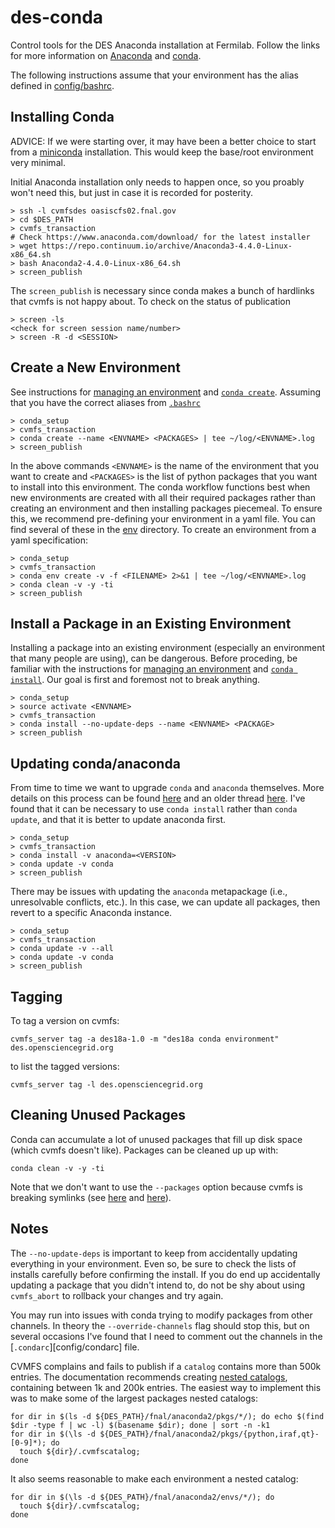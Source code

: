 # des-conda

Control tools for the DES Anaconda installation at Fermilab. Follow the links for more information on [Anaconda](https://anaconda.org/) and [conda](https://conda.io/docs/index.html).

The following instructions assume that your environment has the alias defined in [config/bashrc](config/bashrc).

## Installing Conda

ADVICE: If we were starting over, it may have been a better choice to start from a [miniconda](https://conda.io/miniconda.html) installation. This would keep the base/root environment very minimal.

Initial Anaconda installation only needs to happen once, so you proably won't need this, but just in case it is recorded for posterity.

```
> ssh -l cvmfsdes oasiscfs02.fnal.gov
> cd $DES_PATH
> cvmfs_transaction
# Check https://www.anaconda.com/download/ for the latest installer
> wget https://repo.continuum.io/archive/Anaconda3-4.4.0-Linux-x86_64.sh
> bash Anaconda2-4.4.0-Linux-x86_64.sh
> screen_publish
```

The `screen_publish` is necessary since conda makes a bunch of hardlinks that cvmfs is not happy about. To check on the status of publication
```
> screen -ls
<check for screen session name/number>
> screen -R -d <SESSION>
```

## Create a New Environment

See instructions for [managing an environment](https://conda.io/docs/using/envs.html) and [`conda create`](https://conda.io/docs/commands/conda-create.html). Assuming that you have the correct aliases from [`.bashrc`](config/bashrc)

```
> conda_setup
> cvmfs_transaction
> conda create --name <ENVNAME> <PACKAGES> | tee ~/log/<ENVNAME>.log
> screen_publish
```

In the above commands `<ENVNAME>` is the name of the environment that you want to create and `<PACKAGES>` is the list of python packages that you want to install into this environment. The conda workflow functions best when new environments are created with all their required packages rather than creating an environment and then installing packages piecemeal. To ensure this, we recommend pre-defining your environment in a yaml file. You can find several of these in the [env](env) directory. To create an environment from a yaml specification:

```
> conda_setup
> cvmfs_transaction
> conda env create -v -f <FILENAME> 2>&1 | tee ~/log/<ENVNAME>.log
> conda clean -v -y -ti
> screen_publish
```

## Install a Package in an Existing Environment

Installing a package into an existing environment (especially an environment that many people are using), can be dangerous. Before proceding, be familiar with the instructions for [managing an environment](https://conda.io/docs/using/envs.html) and [`conda install`](https://conda.io/docs/commands/conda-install.html). Our goal is first and foremost not to break anything.

```
> conda_setup
> source activate <ENVNAME>
> cvmfs_transaction
> conda install --no-update-deps --name <ENVNAME> <PACKAGE>
> screen_publish
```

## Updating conda/anaconda

From time to time we want to upgrade `conda` and `anaconda` themselves. More details on this process can be found [here](https://docs.anaconda.com/anaconda/install/update-version/) and an older thread [here](https://github.com/ContinuumIO/anaconda-issues/issues/984). I've found that it can be necessary to use `conda install` rather than `conda update`, and that it is better to update anaconda first.
```
> conda_setup
> cvmfs_transaction
> conda install -v anaconda=<VERSION>
> conda update -v conda
> screen_publish
```

There may be issues with updating the `anaconda` metapackage (i.e., unresolvable conflicts, etc.). In this case, we can update all packages, then revert to a specific Anaconda instance.
```
> conda_setup
> cvmfs_transaction
> conda update -v --all
> conda update -v conda
> screen_publish
```

## Tagging

To tag a version on cvmfs:
```
cvmfs_server tag -a des18a-1.0 -m "des18a conda environment" des.opensciencegrid.org
```
to list the tagged versions:
```
cvmfs_server tag -l des.opensciencegrid.org
```

## Cleaning Unused Packages

Conda can accumulate a lot of unused packages that fill up disk space (which cvmfs doesn't like). Packages can be cleaned up up with:
```
conda clean -v -y -ti
```

Note that we don't want to use the `--packages` option because cvmfs is breaking symlinks (see [here](https://github.com/conda/conda/issues/3308#issuecomment-244366064) and [here](https://docs.conda.io/projects/conda/en/latest/commands/clean.html)). 

## Notes

The `--no-update-deps` is important to keep from accidentally updating everything in your environment. Even so, be sure to check the lists of installs carefully before confirming the install. If you do end up accidentally updating a package that you didn't intend to, do not be shy about using `cvmfs_abort` to rollback your changes and try again.

You may run into issues with conda trying to modify packages from other channels. In theory the `--override-channels` flag should stop this, but on several occasions I've found that I need to comment out the channels in the [`.condarc`][config/condarc] file.

CVMFS complains and fails to publish if a `catalog` contains more than 500k entries. The documentation recommends creating [nested catalogs](https://twiki.cern.ch/twiki/bin/view/CvmFS/MaintainRepositories), containing between 1k and 200k entries. The easiest way to implement this was to make some of the largest packages nested catalogs:
```
for dir in $(ls -d ${DES_PATH}/fnal/anaconda2/pkgs/*/); do echo $(find $dir -type f | wc -l) $(basename $dir); done | sort -n -k1
for dir in $(\ls -d ${DES_PATH}/fnal/anaconda2/pkgs/{python,iraf,qt}-[0-9]*); do 
  touch ${dir}/.cvmfscatalog; 
done
```
It also seems reasonable to make each environment a nested catalog:
```
for dir in $(\ls -d ${DES_PATH}/fnal/anaconda2/envs/*/); do
  touch ${dir}/.cvmfscatalog; 
done
```